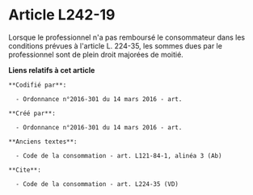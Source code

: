 # Article L242-19

Lorsque le professionnel n'a pas remboursé le consommateur dans les conditions prévues à l'article L. 224-35, les sommes dues
par le professionnel sont de plein droit majorées de moitié.

**Liens relatifs à cet article**

	**Codifié par**:

	  - Ordonnance n°2016-301 du 14 mars 2016 - art.

	**Créé par**:

	  - Ordonnance n°2016-301 du 14 mars 2016 - art.

	**Anciens textes**:

	  - Code de la consommation - art. L121-84-1, alinéa 3 (Ab)

	**Cite**:

	  - Code de la consommation - art. L224-35 (VD)
